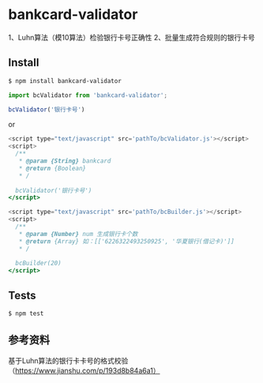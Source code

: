 # bankcard-validator

  1、Luhn算法（模10算法）检验银行卡号正确性
  2、批量生成符合规则的银行卡号


## Install

```bash
$ npm install bankcard-validator
```

```javascript
import bcValidator from 'bankcard-validator';

bcValidator('银行卡号')
```

or 

```javascript
<script type="text/javascript" src='pathTo/bcValidator.js'></script>
<script>
  /**
   * @param {String} bankcard 
   * @return {Boolean}
   * /
   
  bcValidator('银行卡号')
</script>
```

```javascript
<script type="text/javascript" src='pathTo/bcBuilder.js'></script>
<script>
  /**
   * @param {Number} num 生成银行卡个数
   * @return {Array} 如：[['6226322493250925', '华夏银行(借记卡)']]
   * /
  
  bcBuilder(20)
</script>
```

## Tests
```bash
$ npm test
```

## 参考资料

基于Luhn算法的银行卡卡号的格式校验（https://www.jianshu.com/p/193d8b84a6a1）